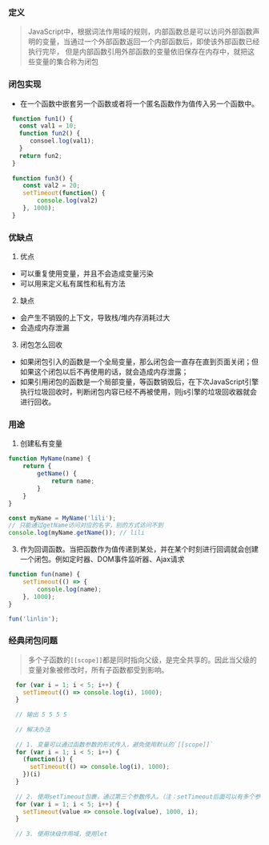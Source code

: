 ### 定义

> JavaScript中，根据词法作用域的规则，内部函数总是可以访问外部函数声明的变量，当通过一个外部函数返回一个内部函数后，即使该外部函数已经执行完毕，
> 但是内部函数引用外部函数的变量依旧保存在内存中，就把这些变量的集合称为闭包

### 闭包实现

- 在一个函数中嵌套另一个函数或者将一个匿名函数作为值传入另一个函数中。

```js
 function fun1() {
   const val1 = 10;
   function fun2() {
      consoel.log(val1);
   }
   return fun2;
 }
 
 function fun3() {
    const val2 = 20;
    setTimeout(function() {
        console.log(val2)
    }, 1000);
 }
```

### 优缺点

1. 优点
  - 可以重复使用变量，并且不会造成变量污染
  - 可以用来定义私有属性和私有方法

2. 缺点
  - 会产生不销毁的上下文，导致栈/堆内存消耗过大
  - 会造成内存泄漏

3. 闭包怎么回收
  - 如果闭包引入的函数是一个全局变量，那么闭包会一直存在直到页面关闭；但如果这个闭包以后不再使用的话，就会造成内存泄露；
  - 如果引用闭包的函数是一个局部变量，等函数销毁后，在下次JavaScript引擎执行垃圾回收时，判断闭包内容已经不再被使用，则js引擎的垃圾回收器就会进行回收。

### 用途

1. 创建私有变量

```js
function MyName(name) {
    return {
        getName() {
            return name;
        }
    }
}

const myName = MyName('lili');
// 只能通过getName访问对应的名字，别的方式访问不到
console.log(myName.getName()); // lili
```

3. 作为回调函数。当把函数作为值传递到某处，并在某个时刻进行回调就会创建一个闭包。例如定时器、DOM事件监听器、Ajax请求

```js
function fun(name) {
    setTimeout(() => {
        console.log(name);
    }, 1000);
}

fun('linlin');
```

### 经典闭包问题
> 多个子函数的`[[scope]]`都是同时指向父级，是完全共享的。因此当父级的变量对象被修改时，所有子函数都受到影响。

```js
  for (var i = 1; i < 5; i++) {
    setTimeout(() => console.log(i), 1000);
  }
  
  // 输出 5 5 5 5 
  
  // 解决办法
  
  // 1. 变量可以通过函数参数的形式传入，避免使用默认的`[[scope]]`
  for (var i = 1; i < 5; i++) {
    (function(i) {
      setTimeout(() => console.log(i), 1000);
    })(i)
  }
  
  // 2. 使用setTimeout包裹，通过第三个参数传入。（注：setTimeout后面可以有多个参数，从第三个参数开始其就作为回掉函数的附加参数）
  for (var i = 1; i < 5; i++) {
    setTimeout(value => console.log(value), 1000, i);
  }
  
  // 3. 使用块级作用域，使用let
```

